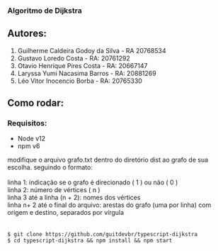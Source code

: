 ### Algoritmo de Dijkstra

## Autores:

  <ol>
    <li>Guilherme Caldeira Godoy da Silva - RA 20768534</li>
    <li>Gustavo Loredo Costa - RA: 20761292</li>
    <li>Otavio Henrique Pires Costa - RA: 20667147</li>
    <li>Laryssa Yumi Nacasima Barros - RA: 20881269</li>
    <li>Léo Vitor Inocencio Borba - RA: 20765330</li>
  </ol>

## Como rodar:

### Requisitos:

  <ul>
    <li>Node v12</li>
    <li>npm v6</li>
  </ul>
<bold>
  modifique o arquivo grafo.txt dentro do diretório dist ao grafo de sua escolha. seguindo o formato:
</bold>
<br/>
<br/>
<span>
  linha 1: indicação se o grafo é direcionado ( 1 ) ou não ( 0 )
</span>
</br>
<span>
  linha 2: número de vértices ( n )
</span>
<br/>
<span>
  linha 3 até a linha (n + 2): nomes dos vértices
</span>
<br/>
<span>
  linha n+ 2 até o final do arquivo: arestas do grafo (uma por linha) com origem e destino, separados por vírgula
<span>
<br/>
<br/>
<br/>
  <code>$ git clone https://github.com/guitdevbr/typescript-dijkstra</code>
<br/>
  <code>$ cd typescript-dijkstra && npm install && npm start</code>
<br/>
